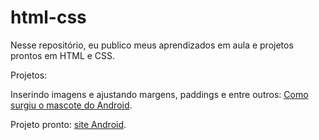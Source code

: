 # html-css
Nesse repositório, eu publico meus aprendizados em aula e projetos prontos em HTML e CSS.

Projetos:

Inserindo imagens e ajustando margens, paddings e entre outros: 
<a href="https://lalaricas.github.io/projeto-android/">Como surgiu o mascote do Android</a>.

Projeto pronto: <a href="https://lalaricas.github.io/html-css/module%202/challenges/010b/android.html">site Android</a>.
